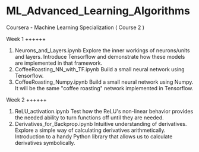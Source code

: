# ML_Advanced_Learning_Algorithms
Coursera - Machine Learning Specialization ( Course 2 )

Week 1
++++++
1. Neurons_and_Layers.ipynb
      Explore the inner workings of neurons/units and layers.
      Introduce Tensorflow and demonstrate how these models are implemented in that framework.
2. CoffeeRoasting_NN_with_TF.ipynb
      Build a small neural network using Tensorflow.
3. CoffeeRoasting_Numpy.ipynb
      Build a small neural network using Numpy. It will be the same "coffee roasting" network implemented in Tensorflow.

Week 2
++++++
1. ReLU_activation.ipynb
      Test how the ReLU's non-linear behavior provides the needed ability to turn functions off until they are needed. 
2. Derivatives_for_Backprop.ipynb
      Intuitive understanding of derivatives.
      Explore a simple way of calculating derivatives arithmetically.
      Introduction to a handy Python library that allows us to calculate derivatives symbolically.
